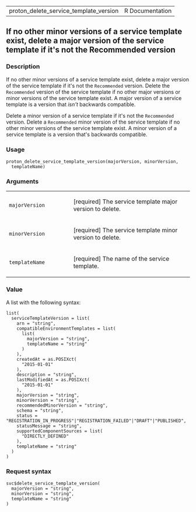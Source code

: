<table style="width: 100%;">
<tbody>
<tr class="odd">
<td>proton_delete_service_template_version</td>
<td style="text-align: right;">R Documentation</td>
</tr>
</tbody>
</table>

## If no other minor versions of a service template exist, delete a major version of the service template if it's not the Recommended version

### Description

If no other minor versions of a service template exist, delete a major
version of the service template if it's not the `Recommended` version.
Delete the `Recommended` version of the service template if no other
major versions or minor versions of the service template exist. A major
version of a service template is a version that *isn't* backwards
compatible.

Delete a minor version of a service template if it's not the
`Recommended` version. Delete a `Recommended` minor version of the
service template if no other minor versions of the service template
exist. A minor version of a service template is a version that's
backwards compatible.

### Usage

    proton_delete_service_template_version(majorVersion, minorVersion,
      templateName)

### Arguments

<table>
<colgroup>
<col style="width: 35%" />
<col style="width: 65%" />
</colgroup>
<tbody>
<tr class="odd">
<td><code
id="proton_delete_service_template_version_:_majorVersion">majorVersion</code></td>
<td><p>[required] The service template major version to delete.</p></td>
</tr>
<tr class="even">
<td><code
id="proton_delete_service_template_version_:_minorVersion">minorVersion</code></td>
<td><p>[required] The service template minor version to delete.</p></td>
</tr>
<tr class="odd">
<td><code
id="proton_delete_service_template_version_:_templateName">templateName</code></td>
<td><p>[required] The name of the service template.</p></td>
</tr>
</tbody>
</table>

### Value

A list with the following syntax:

    list(
      serviceTemplateVersion = list(
        arn = "string",
        compatibleEnvironmentTemplates = list(
          list(
            majorVersion = "string",
            templateName = "string"
          )
        ),
        createdAt = as.POSIXct(
          "2015-01-01"
        ),
        description = "string",
        lastModifiedAt = as.POSIXct(
          "2015-01-01"
        ),
        majorVersion = "string",
        minorVersion = "string",
        recommendedMinorVersion = "string",
        schema = "string",
        status = "REGISTRATION_IN_PROGRESS"|"REGISTRATION_FAILED"|"DRAFT"|"PUBLISHED",
        statusMessage = "string",
        supportedComponentSources = list(
          "DIRECTLY_DEFINED"
        ),
        templateName = "string"
      )
    )

### Request syntax

    svc$delete_service_template_version(
      majorVersion = "string",
      minorVersion = "string",
      templateName = "string"
    )
